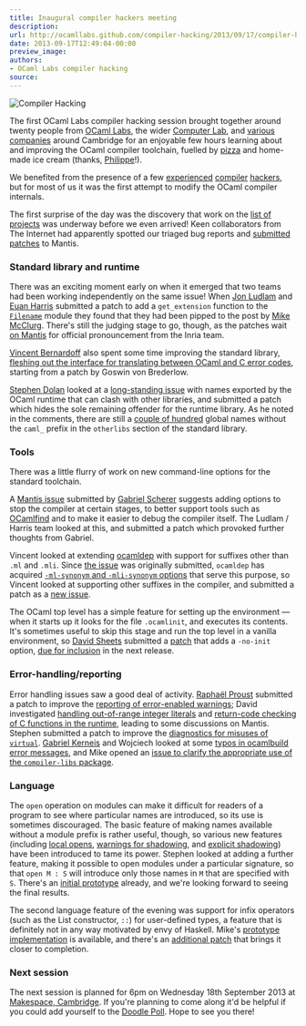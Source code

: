 ```yaml
---
title: Inaugural compiler hackers meeting
description:
url: http://ocamllabs.github.com/compiler-hacking/2013/09/17/compiler-hacking-july-2013
date: 2013-09-17T12:49:04-00:00
preview_image:
authors:
- OCaml Labs compiler hacking
source:
---
```


<p><img src="http://ocamllabs.io/compiler-hacking/imgs/2013-09-17.jpg" alt="Compiler Hacking"></p>

<p>The first OCaml Labs compiler hacking session brought together around twenty people from <a href="http://www.cl.cam.ac.uk/projects/ocamllabs/">OCaml Labs</a>, the wider <a href="http://www.cl.cam.ac.uk">Computer Lab</a>, and <a href="http://www.citrix.com/">various</a> <a href="http://www.arm.com/">companies</a> around Cambridge for an enjoyable few hours learning about and improving the OCaml compiler toolchain, fuelled by <a href="http://www.cherryboxpizza.co.uk">pizza</a> and home-made ice cream (thanks, <a href="http://philippewang.info/CL/">Philippe</a>!).</p>

<p>We benefited from the presence of a few <a href="http://www.x9c.fr/">experienced</a> <a href="http://danmey.org/">compiler</a> <a href="http://lpw25.net/">hackers</a>, but for most of us it was the first attempt to modify the OCaml compiler internals.</p>

<p>The first surprise of the day was the discovery that work on the <a href="https://github.com/ocamllabs/compiler-hacking/wiki/Things-to-work-on">list of projects</a> was underway before we even arrived!  Keen collaborators from The Internet had apparently spotted our triaged bug reports and <a href="http://caml.inria.fr/mantis/view.php?id=4323">submitted</a> <a href="http://caml.inria.fr/mantis/view.php?id=4737">patches</a> to Mantis.</p>

<h3>Standard library and runtime</h3>

<p>There was an exciting moment early on when it emerged that two teams had been working independently on the same issue!  When <a href="https://github.com/jonludlam">Jon Ludlam</a> and <a href="http://www.cl.cam.ac.uk/projects/ocamllabs/people/euan.html">Euan Harris</a> submitted a patch to add a <code>get_extension</code> function to the <a href="http://caml.inria.fr/pub/docs/manual-ocaml/libref/Filename.html"><code>Filename</code></a> module they found that they had been pipped to the post by <a href="https://github.com/mcclurmc/">Mike McClurg</a>.  There's still the judging stage to go, though, as the patches wait <a href="http://caml.inria.fr/mantis/view.php?id=5807">on Mantis</a> for official pronouncement from the Inria team. </p>

<p><a href="http://github.com/vbmithr">Vincent Bernardoff</a> also spent some time improving the standard library, <a href="http://caml.inria.fr/mantis/view.php?id=4919">fleshing out the interface for translating between OCaml and C error codes</a>, starting from a patch by Goswin von Brederlow.</p>

<p><a href="https://github.com/stedolan">Stephen Dolan</a> looked at a <a href="http://caml.inria.fr/mantis/view.php?id=1956">long-standing issue</a> with names exported by the OCaml runtime that can clash with other libraries, and submitted a patch which hides the sole remaining offender for the runtime library.  As he noted in the comments, there are still a <a href="https://gist.github.com/stedolan/6115403">couple of hundred</a> global names without the <code>caml_</code> prefix in the <code>otherlibs</code> section of the standard library.</p>

<h3>Tools</h3>

<p>There was a little flurry of work on new command-line options for the standard toolchain.</p>

<p>A <a href="http://caml.inria.fr/mantis/view.php?id=6102">Mantis issue</a> submitted by <a href="http://gallium.inria.fr/~scherer/">Gabriel Scherer</a> suggests adding options to stop the compiler at certain stages, to better support tools such as <a href="http://projects.camlcity.org/projects/findlib.html">OCamlfind</a> and to make it easier to debug the compiler itself.  The Ludlam / Harris team looked at this, and submitted a patch which provoked further thoughts from Gabriel.</p>

<p>Vincent looked at extending <a href="http://caml.inria.fr/pub/docs/manual-ocaml/depend.html">ocamldep</a> with support for suffixes other than <code>.ml</code> and <code>.mli</code>.  Since <a href="http://caml.inria.fr/mantis/view.php?id=3725">the issue</a> was originally submitted, <code>ocamldep</code> has acquired <a href="http://caml.inria.fr/pub/docs/manual-ocaml/depend.html#sec288"><code>-ml-synonym</code> and <code>-mli-synonym</code> options</a> that serve this purpose, so Vincent looked at supporting other suffixes in the compiler, and submitted a patch as a <a href="http://caml.inria.fr/mantis/view.php?id=6110">new issue</a>.</p>

<p>The OCaml top level has a simple feature for setting up the environment —  when it starts up it looks for the file <code>.ocamlinit</code>, and executes its contents.  It's sometimes useful to skip this stage and run the top level in a vanilla environment, so <a href="https://github.com/dsheets">David Sheets</a> submitted a <a href="http://caml.inria.fr/mantis/view.php?id=6071">patch</a> that adds a <code>-no-init</code> option, <a href="https://github.com/ocaml/ocaml/blob/fadcc73c50b89ca80ecc11131c9a23dbd2c1e67a/Changes#L35">due for inclusion</a> in the next release.</p>

<h3>Error-handling/reporting</h3>

<p>Error handling issues saw a good deal of activity.  <a href="http://www.cl.cam.ac.uk/~rp452/">Raphaël Proust</a> submitted a patch to improve the <a href="http://caml.inria.fr/mantis/view.php?id=6112">reporting of error-enabled warnings</a>; David investigated <a href="http://caml.inria.fr/mantis/view.php?id=3582">handling out-of-range integer literals</a> and <a href="http://caml.inria.fr/mantis/view.php?id=5350">return-code checking of C functions in the runtime</a>, leading to some discussions on Mantis.  Stephen submitted a patch to improve the <a href="http://caml.inria.fr/mantis/view.php?id=6182">diagnostics for misuses of <code>virtual</code></a>.  <a href="http://www.cl.cam.ac.uk/~gk338/">Gabriel Kerneis</a> and Wojciech looked at some <a href="http://caml.inria.fr/mantis/view.php?id=6109">typos in ocamlbuild error messages</a>, and Mike opened an <a href="http://caml.inria.fr/mantis/view.php?id=6108">issue to clarify the appropriate use of the <code>compiler-libs</code> package</a>.</p>

<h3>Language</h3>

<p>The <code>open</code> operation on modules can make it difficult for readers of a program to see where particular names are introduced, so its use is sometimes discouraged.  The basic feature of making names available without a module prefix is rather useful, though, so various new features (including <a href="http://caml.inria.fr/pub/docs/manual-ocaml-4.00/manual021.html#toc77">local opens</a>, <a href="https://github.com/ocaml/ocaml/commit/f51bc04b55fbe22533f1075193dd3b2e52721f15">warnings for shadowing</a>, and <a href="https://github.com/ocaml/ocaml/commit/a3b1c67fffd7de640ee9a0791f1fd0fad965b867">explicit shadowing</a>) have been introduced to tame its power. Stephen looked at adding a further feature, making it possible to open modules under a particular signature, so that <code>open M : S</code> will introduce only those names in <code>M</code> that are specified with <code>S</code>.  There's an <a href="https://github.com/lpw25/ocaml/tree/signatured-open">initial prototype</a> already, and we're looking forward to seeing the final results.</p>

<p>The second language feature of the evening was support for infix operators (such as the List constructor, <code>::</code>) for user-defined types, a feature that is definitely not in any way motivated by envy of Haskell.  Mike's <a href="https://github.com/mcclurmc/ocaml/tree/infix-constructors">prototype implementation</a> is available, and there's an <a href="https://github.com/mcclurmc/ocaml/pull/1">additional patch</a> that brings it closer to completion.</p>

<h3>Next session</h3>

<p>The next session is planned for 6pm on Wednesday 18th September 2013 at
<a href="http://makespace.org/">Makespace, Cambridge</a>.  If you're planning to come along it'd be
helpful if you could add yourself to the <a href="http://doodle.com/k6y2tiihkrb5vuw4">Doodle Poll</a>.  Hope to see
you there!</p>

